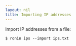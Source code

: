 ```yaml
---
layout: nil
title: Importing IP addresses
---
```


Import IP addresses from a file:

    $ ronin ips --import ips.txt
